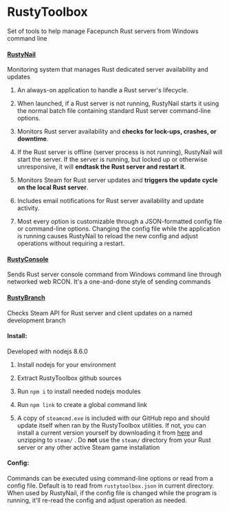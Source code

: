 # RustyToolbox

Set of tools to help manage Facepunch Rust servers from Windows command line

#### [RustyNail](rustynail/)
Monitoring system that manages Rust dedicated server availability and updates

1. An always-on application to handle a Rust server's lifecycle.

2. When launched, if a Rust server is not running, RustyNail starts it using the normal batch file containing standard Rust server command-line options.

3. Monitors Rust server availability and <b>checks for lock-ups, crashes, or downtime</b>.

4. If the Rust server is offline (server process is not running), RustyNail will start the server. If the server is running, but locked up or otherwise unresponsive, it will <b>endtask the Rust server and restart it</b>.

5. Monitors Steam for Rust server updates and <b>triggers the update cycle on the local Rust server</b>.

6. Includes email notifications for Rust server availability and update activity.

7. Most every option is customizable through a JSON-formatted config file or command-line options. Changing the config file while the application is running causes RustyNail to reload the new config and adjust operations without requiring a restart.

#### [RustyConsole](rustyconsole/)
Sends Rust server console command from Windows command line through networked web RCON. It's a one-and-done style of sending commands

#### [RustyBranch](rustybranch/)
Checks Steam API for Rust server and client updates on a named development branch

#### Install:

Developed with nodejs 8.6.0

1. Install nodejs for your environment

2. Extract RustyToolbox github sources

3. Run `npm i` to install needed nodejs modules

4. Run `npm link` to create a global command link

5. A copy of `steamcmd.exe` is included with our GitHub repo and should update itself when ran by the RustyToolbox utilities. If not, you can install a current version yourself by downloading it from [here](https://steamcdn-a.akamaihd.net/client/installer/steamcmd.zip) and unzipping to `steam/` . Do <b>not</b> use the `steam/` directory from your Rust server or any other active Steam game installation

#### Config:

Commands can be executed using command-line options or read from a config file. Default is to read from `rustytoolbox.json` in current directory. When used by RustyNail, if the config file is changed while the program is running, it'll re-read the config and adjust operation as needed.
